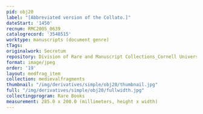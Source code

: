 ```yaml
---
pid: obj20
label: "[Abbreviated version of the Collato.]"
dateStart: '1450'
recnum: RMC2005_0639
catalogrecord: '3548515'
worktype: manuscripts (document genre)
tTags: 
originalwork: Secretum
repository: Division of Rare and Manuscript Collections_Cornell University Library
format: image/jpeg
order: '19'
layout: medfrag_item
collection: medievalfragments
thumbnail: "/img/derivatives/simple/obj20/thumbnail.jpg"
full: "/img/derivatives/simple/obj20/fullwidth.jpg"
collectingprogram: Rare Books
measurement: 285.0 x 200.0 (millimeters, height x width)
---
```

